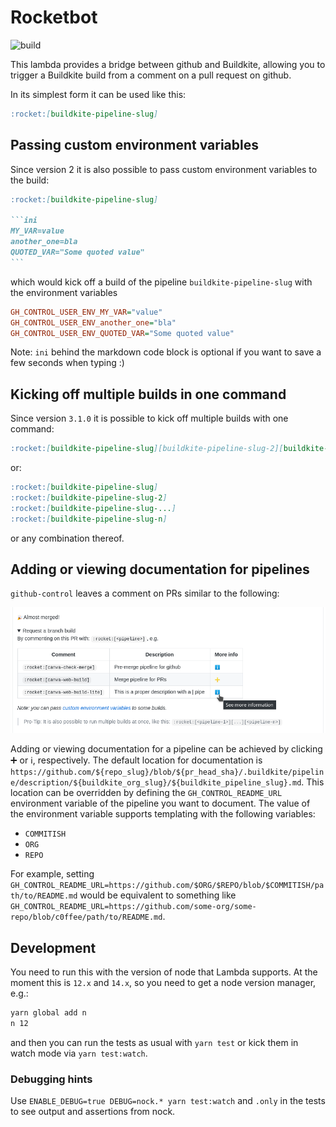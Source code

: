 # Rocketbot

![build](https://github.com/Canva/rocketbot-public/actions/workflows/node.js.yml/badge.svg)

This lambda provides a bridge between github and Buildkite, allowing you to trigger a Buildkite build from a comment on a pull request on github.

In its simplest form it can be used like this:

```markdown
:rocket:[buildkite-pipeline-slug]
```

## Passing custom environment variables

Since version 2 it is also possible to pass custom environment variables to the build:

````markdown
:rocket:[buildkite-pipeline-slug]

```ini
MY_VAR=value
another_one=bla
QUOTED_VAR="Some quoted value"
```
````

which would kick off a build of the pipeline `buildkite-pipeline-slug` with the environment variables

```ini
GH_CONTROL_USER_ENV_MY_VAR="value"
GH_CONTROL_USER_ENV_another_one="bla"
GH_CONTROL_USER_ENV_QUOTED_VAR="Some quoted value"
```

Note: `ini` behind the markdown code block is optional if you want to save a few seconds when typing :)

## Kicking off multiple builds in one command

Since version `3.1.0` it is possible to kick off multiple builds with one command:

```markdown
:rocket:[buildkite-pipeline-slug][buildkite-pipeline-slug-2][buildkite-pipeline-slug-...][buildkite-pipeline-slug-n]
```

or:

```markdown
:rocket:[buildkite-pipeline-slug]
:rocket:[buildkite-pipeline-slug-2]
:rocket:[buildkite-pipeline-slug-...]
:rocket:[buildkite-pipeline-slug-n]
```

or any combination thereof.

## Adding or viewing documentation for pipelines

`github-control` leaves a comment on PRs similar to the following:

![Adding or viewing documentation for pipelines](./adding-viewing-documentation.png)

Adding or viewing documentation for a pipeline can be achieved by clicking :heavy_plus_sign: or :information_source:, respectively. The default location for documentation is `https://github.com/${repo_slug}/blob/${pr_head_sha}/.buildkite/pipeline/description/${buildkite_org_slug}/${buildkite_pipeline_slug}.md`. This location can be overridden by defining the `GH_CONTROL_README_URL` environment variable of the pipeline you want to document. The value of the environment variable supports templating with the following variables:

- `COMMITISH`
- `ORG`
- `REPO`

For example, setting `GH_CONTROL_README_URL=https://github.com/$ORG/$REPO/blob/$COMMITISH/path/to/README.md` would be equivalent to something like `GH_CONTROL_README_URL=https://github.com/some-org/some-repo/blob/c0ffee/path/to/README.md`.

## Development

You need to run this with the version of node that Lambda supports. At the moment this is `12.x` and `14.x`, so you need to get a node version manager, e.g.:

```bash
yarn global add n
n 12
```

and then you can run the tests as usual with `yarn test` or kick them in watch mode via `yarn test:watch`.

### Debugging hints

Use `ENABLE_DEBUG=true DEBUG=nock.* yarn test:watch` and `.only` in the tests to see output and assertions from nock.
